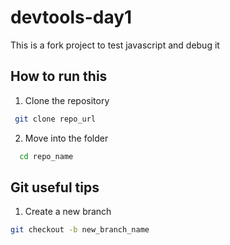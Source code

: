 # devtools-day1

This is a fork project to test javascript and debug it

## How to run this
 1. Clone the repository
   ```bash
    git clone repo_url
  ```

 2. Move into the folder
  ```bash
    cd repo_name
  ```

  ## Git useful tips
  1. Create a new branch
  ```bash
  git checkout -b new_branch_name
  ```